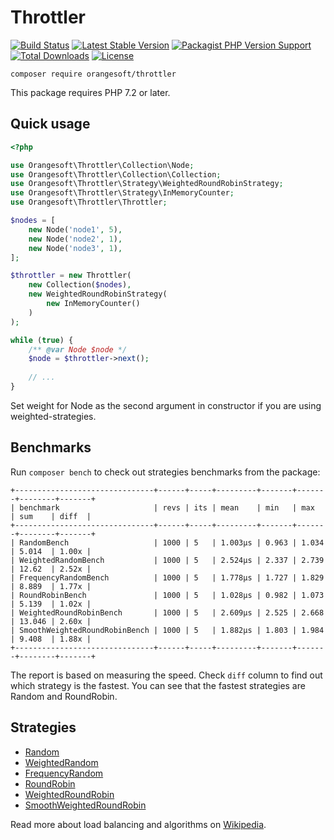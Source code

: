 # Throttler

[![Build Status](https://travis-ci.com/orangesoft/throttler.svg?branch=master)](https://travis-ci.com/orangesoft/throttler)
[![Latest Stable Version](https://poser.pugx.org/orangesoft/throttler/v)](//packagist.org/packages/orangesoft/throttler) 
[![Packagist PHP Version Support](https://img.shields.io/packagist/php-v/orangesoft/throttler)](https://packagist.org/packages/orangesoft/throttler)
[![Total Downloads](https://poser.pugx.org/orangesoft/throttler/downloads)](https://packagist.org/packages/orangesoft/throttler)
[![License](https://poser.pugx.org/orangesoft/throttler/license)](https://packagist.org/packages/orangesoft/throttler)

```text
composer require orangesoft/throttler
```

This package requires PHP 7.2 or later.

## Quick usage

```php
<?php

use Orangesoft\Throttler\Collection\Node;
use Orangesoft\Throttler\Collection\Collection;
use Orangesoft\Throttler\Strategy\WeightedRoundRobinStrategy;
use Orangesoft\Throttler\Strategy\InMemoryCounter;
use Orangesoft\Throttler\Throttler;

$nodes = [
    new Node('node1', 5),
    new Node('node2', 1),
    new Node('node3', 1),
];

$throttler = new Throttler(
    new Collection($nodes),
    new WeightedRoundRobinStrategy(
        new InMemoryCounter()
    )
);

while (true) {
    /** @var Node $node */
    $node = $throttler->next();
    
    // ...
}
```

Set weight for Node as the second argument in constructor if you are using weighted-strategies.

## Benchmarks

Run `composer bench` to check out strategies benchmarks from the package:

```text
+-------------------------------+------+-----+---------+-------+-------+--------+-------+
| benchmark                     | revs | its | mean    | min   | max   | sum    | diff  |
+-------------------------------+------+-----+---------+-------+-------+--------+-------+
| RandomBench                   | 1000 | 5   | 1.003μs | 0.963 | 1.034 | 5.014  | 1.00x |
| WeightedRandomBench           | 1000 | 5   | 2.524μs | 2.337 | 2.739 | 12.62  | 2.52x |
| FrequencyRandomBench          | 1000 | 5   | 1.778μs | 1.727 | 1.829 | 8.889  | 1.77x |
| RoundRobinBench               | 1000 | 5   | 1.028μs | 0.982 | 1.073 | 5.139  | 1.02x |
| WeightedRoundRobinBench       | 1000 | 5   | 2.609μs | 2.525 | 2.668 | 13.046 | 2.60x |
| SmoothWeightedRoundRobinBench | 1000 | 5   | 1.882μs | 1.803 | 1.984 | 9.408  | 1.88x |
+-------------------------------+------+-----+---------+-------+-------+--------+-------+
```

The report is based on measuring the speed. Check `diff` column to find out which strategy is the fastest. You can see that the fastest strategies are Random and RoundRobin.

## Strategies

- [Random](src/Strategy/RandomStrategy.php)
- [WeightedRandom](src/Strategy/WeightedRandomStrategy.php)
- [FrequencyRandom](src/Strategy/FrequencyRandomStrategy.php)
- [RoundRobin](src/Strategy/RoundRobinStrategy.php)
- [WeightedRoundRobin](src/Strategy/WeightedRoundRobinStrategy.php)
- [SmoothWeightedRoundRobin](src/Strategy/SmoothWeightedRoundRobinStrategy.php)

Read more about load balancing and algorithms on [Wikipedia](https://en.wikipedia.org/wiki/Load_balancing_(computing)).
